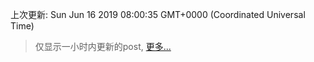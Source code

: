 
  
 上次更新: Sun Jun 16 2019 08:00:35 GMT+0000 (Coordinated Universal Time) 

 > 仅显示一小时内更新的post, [更多...](screenshots/)
  